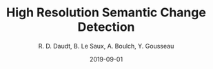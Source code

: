 ---
title: 'High Resolution Semantic Change Detection'
collection: publications
permalink: /publications/2019-CVIU-change
excerpt: ''
date: 2019-09-01
author : 'R. D. Daudt, B. Le Saux, A. Boulch, Y. Gousseau'
venue: 'Computer Vision and Image Understanding'
paperurl: 'https://www.sciencedirect.com/science/article/pii/S1077314219300992'
type: 'journal'
teaser: publications/2018-CVIU-change.png
arxiv: https://arxiv.org/abs/1810.08452
bibtex: "@article{CAYEDAUDT2019102783, <br/>
title = {Multitask learning for large-scale semantic change detection}, <br/>
author = {Daudt, Rodrigo Caye and Saux, Bertrand Le and Boulch, Alexandre and Gousseau, Yann}, <br/>
journal = {Computer Vision and Image Understanding}, <br/>
pages = {102783}, <br/>
issn = {1077-3142}, <br/>
doi = {https://doi.org/10.1016/j.cviu.2019.07.003}, <br/>
url = {https://www.sciencedirect.com/science/article/pii/S1077314219300992}, <br/>
year = {2019}, <br/>
volume = {187}, <br/>
}"
---
